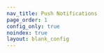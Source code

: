 ```yaml
---
nav_title: Push Notifications
page_order: 1
config_only: true
noindex: true
layout: blank_config
---
```

